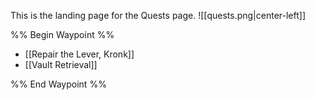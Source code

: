 This is the landing page for the Quests page.
![[quests.png|center-left]]

%% Begin Waypoint %%
- [[Repair the Lever, Kronk]]
- [[Vault Retrieval]]

%% End Waypoint %%
